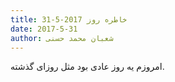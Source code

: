 ```yaml
---
title: خاطره روز 2017-5-31
date: 2017-5-31
author: شعبان محمد حسنی
---
```


امروزم یه روز عادی بود مثل روزای گذشته.
